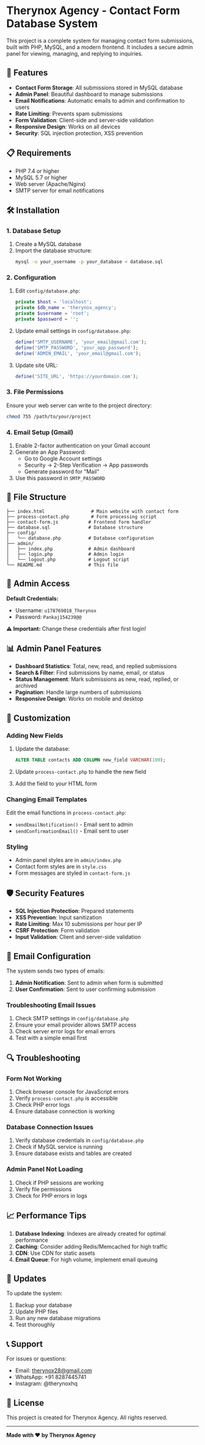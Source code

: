 # Therynox Agency - Contact Form Database System

This project is a complete system for managing contact form submissions, built with PHP, MySQL, and a modern frontend. It includes a secure admin panel for viewing, managing, and replying to inquiries.

## 🚀 Features

- **Contact Form Storage**: All submissions stored in MySQL database
- **Admin Panel**: Beautiful dashboard to manage submissions
- **Email Notifications**: Automatic emails to admin and confirmation to users
- **Rate Limiting**: Prevents spam submissions
- **Form Validation**: Client-side and server-side validation
- **Responsive Design**: Works on all devices
- **Security**: SQL injection protection, XSS prevention

## 📋 Requirements

- PHP 7.4 or higher
- MySQL 5.7 or higher
- Web server (Apache/Nginx)
- SMTP server for email notifications

## 🛠️ Installation

### 1. Database Setup

1. Create a MySQL database
2. Import the database structure:
   ```bash
   mysql -u your_username -p your_database < database.sql
   ```

### 2. Configuration

1. Edit `config/database.php`:
   ```php
   private $host = 'localhost';
   private $db_name = 'therynox_agency';
   private $username = 'root';
   private $password = '';
   ```

2. Update email settings in `config/database.php`:
   ```php
   define('SMTP_USERNAME', 'your_email@gmail.com');
   define('SMTP_PASSWORD', 'your_app_password');
   define('ADMIN_EMAIL', 'your_email@gmail.com');
   ```

3. Update site URL:
   ```php
   define('SITE_URL', 'https://yourdomain.com');
   ```

### 3. File Permissions

Ensure your web server can write to the project directory:
```bash
chmod 755 /path/to/your/project
```

### 4. Email Setup (Gmail)

1. Enable 2-factor authentication on your Gmail account
2. Generate an App Password:
   - Go to Google Account settings
   - Security → 2-Step Verification → App passwords
   - Generate password for "Mail"
3. Use this password in `SMTP_PASSWORD`

## 📁 File Structure

```
├── index.html                 # Main website with contact form
├── process-contact.php        # Form processing script
├── contact-form.js           # Frontend form handler
├── database.sql              # Database structure
├── config/
│   └── database.php          # Database configuration
├── admin/
│   ├── index.php             # Admin dashboard
│   ├── login.php             # Admin login
│   └── logout.php            # Logout script
└── README.md                 # This file
```

## 🔐 Admin Access

**Default Credentials:**
- Username: `u178769018_Therynox`
- Password: `Pankaj154239@@`

**⚠️ Important:** Change these credentials after first login!

## 📊 Admin Panel Features

- **Dashboard Statistics**: Total, new, read, and replied submissions
- **Search & Filter**: Find submissions by name, email, or status
- **Status Management**: Mark submissions as new, read, replied, or archived
- **Pagination**: Handle large numbers of submissions
- **Responsive Design**: Works on mobile and desktop

## 🔧 Customization

### Adding New Fields

1. Update the database:
   ```sql
   ALTER TABLE contacts ADD COLUMN new_field VARCHAR(100);
   ```

2. Update `process-contact.php` to handle the new field

3. Add the field to your HTML form

### Changing Email Templates

Edit the email functions in `process-contact.php`:
- `sendEmailNotification()` - Email sent to admin
- `sendConfirmationEmail()` - Email sent to user

### Styling

- Admin panel styles are in `admin/index.php`
- Contact form styles are in `style.css`
- Form messages are styled in `contact-form.js`

## 🛡️ Security Features

- **SQL Injection Protection**: Prepared statements
- **XSS Prevention**: Input sanitization
- **Rate Limiting**: Max 10 submissions per hour per IP
- **CSRF Protection**: Form validation
- **Input Validation**: Client and server-side validation

## 📧 Email Configuration

The system sends two types of emails:

1. **Admin Notification**: Sent to admin when form is submitted
2. **User Confirmation**: Sent to user confirming submission

### Troubleshooting Email Issues

1. Check SMTP settings in `config/database.php`
2. Ensure your email provider allows SMTP access
3. Check server error logs for email errors
4. Test with a simple email first

## 🔍 Troubleshooting

### Form Not Working
1. Check browser console for JavaScript errors
2. Verify `process-contact.php` is accessible
3. Check PHP error logs
4. Ensure database connection is working

### Database Connection Issues
1. Verify database credentials in `config/database.php`
2. Check if MySQL service is running
3. Ensure database exists and tables are created

### Admin Panel Not Loading
1. Check if PHP sessions are working
2. Verify file permissions
3. Check for PHP errors in logs

## 📈 Performance Tips

1. **Database Indexing**: Indexes are already created for optimal performance
2. **Caching**: Consider adding Redis/Memcached for high traffic
3. **CDN**: Use CDN for static assets
4. **Email Queue**: For high volume, implement email queuing

## 🔄 Updates

To update the system:

1. Backup your database
2. Update PHP files
3. Run any new database migrations
4. Test thoroughly

## 📞 Support

For issues or questions:
- Email: therynox28@gmail.com
- WhatsApp: +91 8287445741
- Instagram: @therynoxhq

## 📄 License

This project is created for Therynox Agency. All rights reserved.

---

**Made with ❤️ by Therynox Agency** 